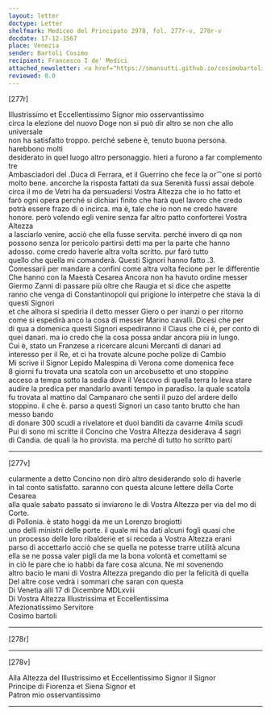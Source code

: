 ```yaml
---
layout: letter
doctype: Letter
shelfmark: Mediceo del Principato 2978, fol. 277r-v, 278r-v
docdate: 17-12-1567
place: Venezia
sender: Bartoli Cosimo
recipient: Francesco I de' Medici
attached_newsletter: <a href="https://smansutti.github.io/cosimobartoli/texts/3080_052/">3080_052</a>
reviewed: 0.0
---
```


[277r]  
  
  
Illustrissimo et Eccellentissimo Signor mio osservantissimo  
circa la elezione del nuovo Doge non si può dir altro se non che allo universale  
non ha satisfatto troppo. perché sebene è, tenuto buona persona. harebbono molti  
desiderato in quel luogo altro personaggio. hieri a furono a far complemento tre  
Ambasciadori del .Duca di Ferrara, et il Guerrino che fece la or⁀one si portò  
molto bene. ancorche la risposta fattati da sua Serenità fussi assai debole  
circa il mo de Vetri ha da persuadersi Vostra Altezza che io ho fatto et  
farò ogni opera perché si dichiari finito che harà quel lavoro che credo  
potrà essere frazo di o incirca. ma è, tale che io non ne credo havere  
honore. però volendo egli venire senza far altro patto conforterei Vostra Altezza  
a lasciarlo venire, acciò che ella fusse servita. perché invero di qa non  
possono senza lor pericolo partirsi detti ma per la parte che hanno  
adosso. come credo haverle altra volta scritto. pur farò tutto  
quello che quella mi comanderà. Questi Signori hanno fatto .3.  
Comessarii per mandare a confini come altra volta fecione per le differentie  
Che hanno con la Maestà Cesarea Ancora non ha havuto ordine messer  
Giermo Zanni di passare più oltre che Raugia et si dice che aspette  
ranno che venga di Constantinopoli qui prigione lo interpetre che stava la di questi Signori  
et che alhora si spediria il detto messer Giero o per inanzi o per ritorno  
come si espedirà anco la cosa di messer Marino cavalli. Dicesi che per  
di qua a domenica questi Signori espediranno il Ciaus che ci è, per conto di  
quei danari. ma io credo che la cosa possa andar ancora più in lungo.  
Cui è, stato un Franzese a ricercare alcuni Mercanti di danari ad  
interesso per il Re, et ci ha trovate alcune poche polize di Cambio  
Mi scrive il Signor Lepido Malespina di Verona come domenica fece  
8 giorni fu trovata una scatola con un arcobusetto et uno stoppino  
acceso a tempa sotto la sedia dove il Vescovo di quella terra lo leva stare  
audire la predica per mandarlo avanti tempo in paradiso. la quale scatola  
fu trovata al mattino dal Campanaro che senti il puzo del ardere dello  
stoppino. il che è. parso a questi Signori un caso tanto brutto che han messo bando  
di donare 300 scudi a rivelatore et duoi banditi da cavarne 4mila scudi  
Pui di sono mi scritte il Concino che Vostra Altezza desiderava 4 sagri  
di Candia. de quali la ho provista. ma perché di tutto ho scritto parti  
  
---  

[277v]  
  
  
cularmente a detto Concino non dirò altro desiderando solo di haverle  
in tal conto satisfatto. saranno con questa alcune lettere della Corte Cesarea  
alla quale sabato passato si inviarono le di Vostra Altezza per via del mo di Corte.  
di Pollonia. è stato hoggi da me un Lorenzo brogiotti  
uno delli ministri delle porte. il quale mi ha dati alcuni fogli quasi che  
un processo delle loro ribalderie et si receda a Vostra Altezza erani  
parso di accettarlo acciò che se quella ne potesse trarre utilità alcuna  
ella se ne possa valer pigli da me la bona volontà et comettami se  
in ciò le pare che io habbi da fare cosa alcuna. Ne mi sovenendo  
altro bacio le mani di Vostra Altezza pregando dio per la felicità di quella  
Del altre cose vedrà i sommari che saran con questa  
Di Venetia alli 17 di Dicembre MDLxviii  
Di Vostra Altezza Illustrissima et Eccellentissima  
Afezionatissimo Servitore  
Cosimo bartoli  
  
---  

[278r]  
  
  
  
---  

[278v]  
  
  
Alla Altezza del Illustrissimo et Eccellentissimo Signor il Signor  
Principe di Fiorenza et Siena Signor et  
Patron mio osservantissimo  
  
---  

